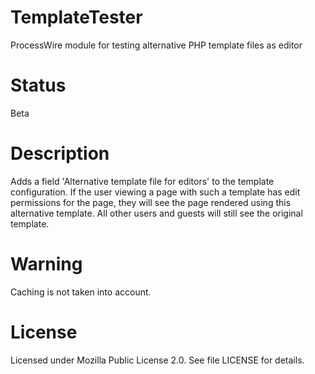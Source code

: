 # TemplateTester
ProcessWire module for testing alternative PHP template files as editor

# Status
Beta

# Description
Adds a field 'Alternative template file for editors' to the template configuration.
If the user viewing a page with such a template has edit permissions for the page,
they will see the page rendered using this alternative template. All other users
and guests will still see the original template.

# Warning
Caching is not taken into account.

# License
Licensed under Mozilla Public License 2.0. See file LICENSE for details.
